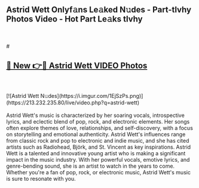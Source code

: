 ## Astrid Wett Onlyf𝚊ns Le𝚊ked N𝚞des - Part-tIvhy Photos Video - Hot Part Le𝚊ks tIvhy
<br>
<br>
# <h2><a href="https://213.232.235.80/live/video.php?q=astrid-wett">🔗 New 👉🔴 Astrid Wett VIDEO Photos</a></h2>
<br>
<br>
[![Astrid Wett N𝚞des](https://i.imgur.com/1EjSzPs.png)](https://213.232.235.80/live/video.php?q=astrid-wett)
<br>
<br>
Astrid Wett's music is characterized by her soaring vocals, introspective lyrics, and eclectic blend of pop, rock, and electronic elements. Her songs often explore themes of love, relationships, and self-discovery, with a focus on storytelling and emotional authenticity. Astrid Wett's influences range from classic rock and pop to electronic and indie music, and she has cited artists such as Radiohead, Björk, and St. Vincent as key inspirations. Astrid Wett is a talented and innovative young artist who is making a significant impact in the music industry. With her powerful vocals, emotive lyrics, and genre-bending sound, she is an artist to watch in the years to come. Whether you're a fan of pop, rock, or electronic music, Astrid Wett's music is sure to resonate with you.
<br>
<br>